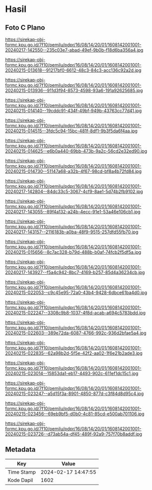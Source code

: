 # Hasil

## Foto C Plano

https://sirekap-obj-formc.kpu.go.id/7f10/pemilu/pdpr/16/08/14/20/01/1608142001001-20240217-142550--235c03e7-abad-49ef-9b0b-f18d6ba356a4.jpg

https://sirekap-obj-formc.kpu.go.id/7f10/pemilu/pdpr/16/08/14/20/01/1608142001001-20240215-013618--91217bf0-6612-48c3-84c3-acc136c92a2d.jpg

https://sirekap-obj-formc.kpu.go.id/7f10/pemilu/pdpr/16/08/14/20/01/1608142001001-20240215-013936--911d3f94-8573-4598-93a6-191a92625685.jpg

https://sirekap-obj-formc.kpu.go.id/7f10/pemilu/pdpr/16/08/14/20/01/1608142001001-20240215-014140--19cddc91-434f-49bf-949b-43763cc77d41.jpg

https://sirekap-obj-formc.kpu.go.id/7f10/pemilu/pdpr/16/08/14/20/01/1608142001001-20240215-014515--3fdc5c94-15bc-481f-8df1-9b3f5da6f4aa.jpg

https://sirekap-obj-formc.kpu.go.id/7f10/pemilu/pdpr/16/08/14/20/01/1608142001001-20240215-014625--e6b0a440-69bb-473b-9a2c-56cd2e32ed90.jpg

https://sirekap-obj-formc.kpu.go.id/7f10/pemilu/pdpr/16/08/14/20/01/1608142001001-20240215-014730--51147a68-a32b-4f67-98cd-bf8a4b72fd84.jpg

https://sirekap-obj-formc.kpu.go.id/7f10/pemilu/pdpr/16/08/14/20/01/1608142001001-20240217-142804--84dc33c5-3067-4cf9-8ae1-5d74b2fb9102.jpg

https://sirekap-obj-formc.kpu.go.id/7f10/pemilu/pdpr/16/08/14/20/01/1608142001001-20240217-143055--89f4a132-a24b-4ecc-91e1-53a46e106cb1.jpg

https://sirekap-obj-formc.kpu.go.id/7f10/pemilu/pdpr/16/08/14/20/01/1608142001001-20240217-143157--2116183b-a0ba-48f9-9515-257dfd55fb70.jpg

https://sirekap-obj-formc.kpu.go.id/7f10/pemilu/pdpr/16/08/14/20/01/1608142001001-20240215-015656--8c7ac328-b79d-488b-b0af-74fcb2f5df5a.jpg

https://sirekap-obj-formc.kpu.go.id/7f10/pemilu/pdpr/16/08/14/20/01/1608142001001-20240217-143927--f5a4c942-8bc7-4169-b257-85d4a36234cb.jpg

https://sirekap-obj-formc.kpu.go.id/7f10/pemilu/pdpr/16/08/14/20/01/1608142001001-20240215-022053--c9c45e95-72a0-43b4-9428-6dbce61ba4d0.jpg

https://sirekap-obj-formc.kpu.go.id/7f10/pemilu/pdpr/16/08/14/20/01/1608142001001-20240215-022247--3308c9b8-1037-4f8d-acab-a694c5783bdd.jpg

https://sirekap-obj-formc.kpu.go.id/7f10/pemilu/pdpr/16/08/14/20/01/1608142001001-20240215-022603--389e72da-6087-4766-992c-936d2bfae5a4.jpg

https://sirekap-obj-formc.kpu.go.id/7f10/pemilu/pdpr/16/08/14/20/01/1608142001001-20240215-022835--62a98b2d-5f5e-42f2-aa02-1f6e21b2ade3.jpg

https://sirekap-obj-formc.kpu.go.id/7f10/pemilu/pdpr/16/08/14/20/01/1608142001001-20240215-023014--15853da1-eb17-4493-902c-611ef1dc15c1.jpg

https://sirekap-obj-formc.kpu.go.id/7f10/pemilu/pdpr/16/08/14/20/01/1608142001001-20240215-023247--a5d15f3a-8901-4850-877d-c3f84d8d95c4.jpg

https://sirekap-obj-formc.kpu.go.id/7f10/pemilu/pdpr/16/08/14/20/01/1608142001001-20240215-023456--69eb9bf5-d0b0-4c81-85cd-e500ab701106.jpg

https://sirekap-obj-formc.kpu.go.id/7f10/pemilu/pdpr/16/08/14/20/01/1608142001001-20240215-023726--d73ab54a-df45-489f-92a9-757f70b8addf.jpg


## Metadata

| Key        | Value               |
| ---------- | ------------------- |
| Time Stamp | 2024-02-17 14:47:55 |
| Kode Dapil | 1602                |



